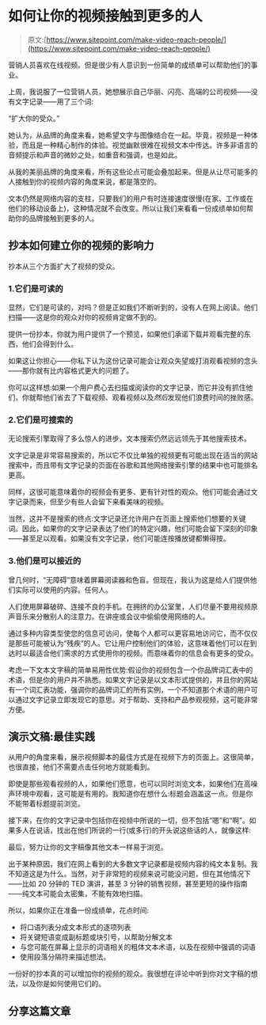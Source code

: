 # 如何让你的视频接触到更多的人

> 原文:[https://www.sitepoint.com/make-video-reach-people/](https://www.sitepoint.com/make-video-reach-people/)

营销人员喜欢在线视频。但是很少有人意识到一份简单的成绩单可以帮助他们的事业。

上周，我说服了一位营销人员，她想展示自己华丽、闪亮、高端的公司视频——没有文字记录——用了三个词:

“扩大你的受众。”

她认为，从品牌的角度来看，她希望文字与图像结合在一起。毕竟，视频是一种体验，而且是一种精心制作的体验。视觉幽默很难在视频文本中传达。许多非语言的音频提示和声音的微妙之处，如重音和强调，也是如此。

从我的美丽品牌的角度来看，所有这些论点可能会叠加起来。但是从让尽可能多的人接触到你的视频内容的角度来说，都是落空的。

文本仍然是网络内容的支柱，只要我们的用户有时连接速度很慢(在家、工作或在他们的移动设备上)，这种情况就不会改变。所以让我们来看看一份成绩单如何帮助你的品牌接触到更多的人。

## 抄本如何建立你的视频的影响力

抄本从三个方面扩大了视频的受众。

### 1.它们是可读的

显然，它们是可读的，对吗？但是正如我们不断听到的，没有人在网上阅读。他们扫描——这是你的观众对你的视频肯定做不到的。

提供一份抄本，你就为用户提供了一个预览，如果他们承诺下载并观看完整的东西，他们会得到什么。

如果这让你担心——你私下认为这份记录可能会让观众失望或打消观看视频的念头——那你就有比内容格式更大的问题了。

你可以这样想:如果一个用户费心去扫描或阅读你的文字记录，而它并没有抓住他们，你就帮他们省去了下载视频、观看视频以及*然后*发现他们浪费时间的挫败感。

### 2.它们是可搜索的

无论搜索引擎取得了多么惊人的进步，文本搜索仍然远远领先于其他搜索技术。

文字记录是非常容易搜索的，所以它不仅比单独的视频更有可能出现在适当的网站搜索中，而且带有文字记录的页面在谷歌和其他网络搜索引擎的结果中也可能排名更高。

同样，这很可能意味着你的视频会有更多、更有针对性的观众。他们可能会通过文字记录而来，但至少有些人会留下来看美味的视频。

当然，这并不是搜索的终点:文字记录还允许用户在页面上搜索他们想要的关键词。因此，如果你的文字记录表达了他们的特定兴趣，他们可能会留下深刻的印象——甚至足以观看。如果没有文字记录，他们可能连按播放键都懒得按。

### 3.他们是可以接近的

曾几何时，“无障碍”意味着屏幕阅读器和色盲。但现在，我认为这是给人们提供他们实际可以使用的内容。任何人。

人们使用屏幕破碎、连接不良的手机。在拥挤的办公室里，人们尽量不要用视频原声音乐来分散别人的注意力。在讲座或会议中偷偷使用网络的人。

通过多种内容类型使您的信息可访问，使每个人都可以更容易地访问它，而不仅仅是那些可能被认为“残疾”的人。它让用户控制他们的体验，这意味着他们可以在到达时以最适合他们需求的方式使用你的视频。而意味着你的信息会有更多的受众。

考虑一下文本文字稿的简单易用性优势:假设你的视频包含一个你品牌词汇表中的术语，但是你的用户并不熟悉。如果文字记录是以文本形式提供的，并且你的网站有一个词汇表功能，强调你的品牌词汇的所有实例，一个不知道那个术语的用户可以通过文字记录立即发现它的意思。对于帮助、支持和产品参观视频，这可能非常方便。

## 演示文稿:最佳实践

从用户的角度来看，展示视频脚本的最佳方式是在视频下方的页面上。这很简单，也很直接，他们不需要点击任何地方就能看到。

即使是那些观看视频的人，如果他们愿意，也可以同时浏览文本，如果他们在高噪声环境中观看，这可能是有用的。我知道你在想什么:标题会涵盖这一点。但是你不能带着标题提前浏览。

接下来，在你的文字记录中包括你在视频中所说的一切，但不包括“嗯”和“啊”。如果多人在说话，找出在他们所说的一行(或多行)的开头说这些话的人，就像这样:

[乔治娜·莱德劳]:明白我的意思吗？

最后，努力让你的文字稿像其他文本一样易于浏览。

出于某种原因，我们在网上看到的大多数文字记录都是视频内容的纯文本复制。我不知道这是为什么。当然，对于非常短的视频来说可能没问题，但在其他情况下——比如 20 分钟的 TED 演讲，甚至 3 分钟的销售视频，甚至更短的操作指南——纯文本可能会太密集，不能有效地扫描。

所以，如果你正在准备一份成绩单，花点时间:

*   将口语列表分成文本形式的逐项列表
*   将关键短语变成副标题或块引号，以帮助分解文本
*   与您可能在屏幕上显示的词语相关的粗体文本术语，以及在视频中强调的词语
*   使用段落分隔符来描述想法。

一份好的抄本真的可以增加你的视频的观众。我很想在评论中听到你对文字稿的想法，以及你是如何使用它们的。

## 分享这篇文章